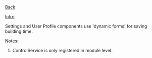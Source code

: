 [Back](../../angular-frontend.md)

[Intro](https://angular.io/guide/dynamic-form)

Settings and User Profile components use 'dynamic forms' for saving building time.

Notes:
1. ControlService is only registered in module level.